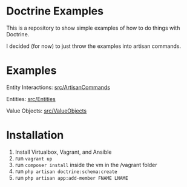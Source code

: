 Doctrine Examples
=================
This is a repository to show simple examples of how to do things with Doctrine.

I decided (for now) to just throw the examples into artisan commands.

# Examples

Entity Interactions: [src/ArtisanCommands](src/ArtisanCommands)

Entities: [src/Entities](src/Entities)

Value Objects: [src/ValueObjects](src/ValueObjects)

# Installation

1. Install Virtualbox, Vagrant, and Ansible
2. run `vagrant up`
3. run `composer install` inside the vm in the /vagrant folder
4. run `php artisan doctrine:schema:create`
5. run `php artisan app:add-member FNAME LNAME`
